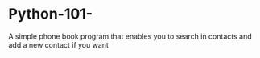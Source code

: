 # Python-101-
A simple phone book program that enables you to search in contacts and add a new contact if you want
